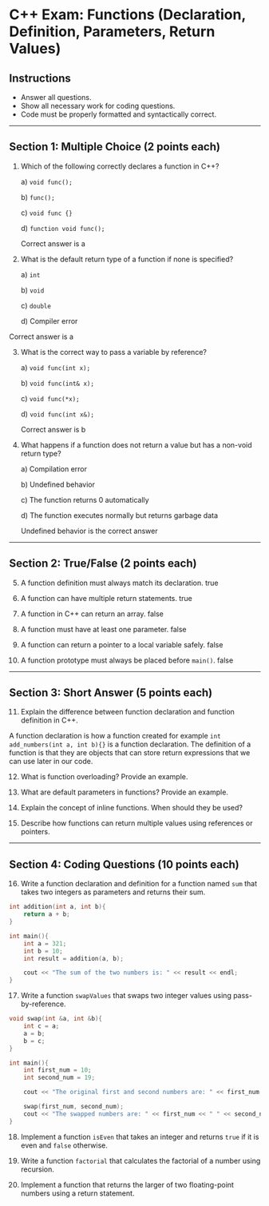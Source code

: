 # C++ Exam: Functions (Declaration, Definition, Parameters, Return Values)

## Instructions
- Answer all questions.
- Show all necessary work for coding questions.
- Code must be properly formatted and syntactically correct.

---

## Section 1: Multiple Choice (2 points each)

1. Which of the following correctly declares a function in C++?
   
   a) `void func();`
   
   b) `func();`
   
   c) `void func {}`
   
   d) `function void func();`

   Correct answer is a

2. What is the default return type of a function if none is specified?
   
   a) `int`
   
   b) `void`
   
   c) `double`
   
   d) Compiler error

Correct answer is a

3. What is the correct way to pass a variable by reference?
   
   a) `void func(int x);`
   
   b) `void func(int& x);`
   
   c) `void func(*x);`
   
   d) `void func(int x&);`

   Correct answer is b

4. What happens if a function does not return a value but has a non-void return type?
   
   a) Compilation error
   
   b) Undefined behavior
   
   c) The function returns 0 automatically
   
   d) The function executes normally but returns garbage data

   Undefined behavior is the correct answer

----

## Section 2: True/False (2 points each)

5. A function definition must always match its declaration. true

6. A function can have multiple return statements. true

7. A function in C++ can return an array. false

8. A function must have at least one parameter. false

9. A function can return a pointer to a local variable safely. false

10. A function prototype must always be placed before `main()`. false

---

## Section 3: Short Answer (5 points each)

11. Explain the difference between function declaration and function definition in C++.

A function declaration is how a function created for example `int add_numbers(int a, int b){}` is a function declaration. The definition of a function is that they are objects that can store return expressions that we can use later in our code.

12. What is function overloading? Provide an example.

13. What are default parameters in functions? Provide an example.

14. Explain the concept of inline functions. When should they be used?

15. Describe how functions can return multiple values using references or pointers.

---

## Section 4: Coding Questions (10 points each)

16. Write a function declaration and definition for a function named `sum` that takes two integers as parameters and returns their sum.

```cpp
int addition(int a, int b){
    return a + b;
}

int main(){
    int a = 321;
    int b = 10;
    int result = addition(a, b);

    cout << "The sum of the two numbers is: " << result << endl;
}
```

17. Write a function `swapValues` that swaps two integer values using pass-by-reference.

```cpp
void swap(int &a, int &b){
    int c = a;
    a = b;
    b = c;
}

int main(){
    int first_num = 10;
    int second_num = 19;

    cout << "The original first and second numbers are: " << first_num << " " << second_num << endl;

    swap(first_num, second_num);
    cout << "The swapped numbers are: " << first_num << " " << second_num << endl;
}
```

18. Implement a function `isEven` that takes an integer and returns `true` if it is even and `false` otherwise.

19. Write a function `factorial` that calculates the factorial of a number using recursion.

20. Implement a function that returns the larger of two floating-point numbers using a return statement.